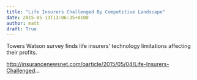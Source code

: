 ```yaml
---
title: "Life Insurers Challenged By Competitive Landscape"
date: 2015-05-13T13:06:35+0100
author: matt
draft: True
---
```

Towers Watson survey finds life insurers’ technology limitations affecting their profits.

http://insurancenewsnet.com/oarticle/2015/05/04/Life-Insurers-Challenged...
